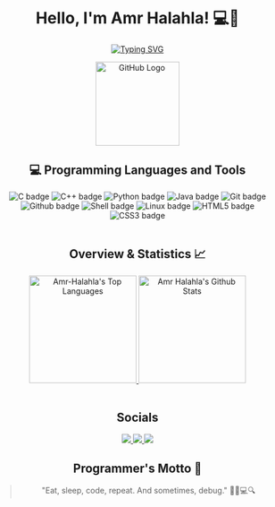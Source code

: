 <h1 align="center">Hello, I'm Amr Halahla! 💻🎉</h1>

<p align="center">
  <a href="https://git.io/typing-svg">
    <img src="https://readme-typing-svg.herokuapp.com?font=Fira+Code&color=3AC301&center=true&vCenter=true&lines=Embark+on+an+adventure+in+code;Welcome+to+my+GitHub!" alt="Typing SVG" />
  </a>
</p>

<div align="center">
  <img src="https://github.com/raghavk16/raghavk16/blob/master/octo.gif" alt="GitHub Logo" width="150" height="150" />
</div>

<h2 align="center">💻 Programming Languages and Tools</h2>

<div align="center">
  <img src="https://img.shields.io/badge/c-%2300599C.svg?style=for-the-badge&logo=c%2B%2B&logoColor=white" alt="C badge" />
  <img src="https://img.shields.io/badge/c++-%2300599C.svg?style=for-the-badge&logo=c%2B%2B&logoColor=white" alt="C++ badge" />
  <img src="https://img.shields.io/badge/python-3670A0?style=for-the-badge&logo=python&logoColor=ffdd54" alt="Python badge" />
  <img src="https://img.shields.io/badge/java-%23ED8B00.svg?style=for-the-badge&logo=java&logoColor=white" alt="Java badge" />
  <img src="https://img.shields.io/badge/GIT-F05032?style=for-the-badge&logo=git&logoColor=white" alt="Git badge" />
  <img src="https://img.shields.io/badge/GitHub-100000?style=for-the-badge&logo=github&logoColor=white" alt="Github badge" />
  <img src="https://img.shields.io/badge/Shell_Script-121011?style=for-the-badge&logo=gnu-bash&logoColor=white" alt="Shell badge" />
  <img src="https://img.shields.io/badge/Linux-FCC624?style=for-the-badge&logo=linux&logoColor=black" alt="Linux badge" />
  <img src="https://img.shields.io/badge/HTML5-E34F26?style=for-the-badge&logo=html5&logoColor=white" alt="HTML5 badge" />
  <img src="https://img.shields.io/badge/CSS3-1572B6?style=for-the-badge&logo=css3&logoColor=white" alt="CSS3 badge" />
</div>

<br>

<h2 align="center">Overview & Statistics 📈</h2>

<div align="center">
  <a href="https://github.com/anuraghazra/github-readme-stats">
    <img alt="Amr-Halahla's Top Languages" src="https://denvercoder1-github-readme-stats.vercel.app/api/top-langs/?username=Amr-HAlahla&langs_count=8&layout=compact&theme=react&hide_border=true&bg_color=0D1117&title_color=3AC301&icon_color=3AC301&text_color=FFFFFF&hide=Jupyter%20Notebook,Roff" height="192px"/>
  </a>
  <a href="https://github.com/anuraghazra/github-readme-stats">
    <img alt="Amr Halahla's Github Stats" src="https://denvercoder1-github-readme-stats.vercel.app/api/?username=Amr-HAlahla&show_icons=true&include_all_commits=true&count_private=false&theme=react&hide_border=true&bg_color=0D1117&title_color=3AC301&icon_color=3AC301&text_color=FFFFFF" height="192px"/>
  </a>
</div>

<br>

<h2 align="center">Socials</h2>

<p align="center">
  <a href="https://www.linkedin.com/in/amro-halahla-ba22672bb" target="_blank">
    <img src="https://img.shields.io/badge/LinkedIn-0077B5?style=for-the-badge&logo=linkedin&logoColor=white">
  </a>
  <a href="https://www.facebook.com/profile.php?id=100082881763655" target="_blank">
    <img src="https://img.shields.io/badge/Facebook-1877F2?style=for-the-badge&logo=facebook&logoColor=white">
  </a>
  <a href="mailto:3mro7ala7la@gmail.com" target="_blank">
    <img src="https://img.shields.io/badge/Gmail-D14836?style=for-the-badge&logo=gmail&logoColor=white">
  </a>
</p>

<h2 align="center">Programmer's Motto 🚀</h2>
<blockquote align="center">
  "Eat, sleep, code, repeat. And sometimes, debug." 🍔💤💻🔍
</blockquote>
